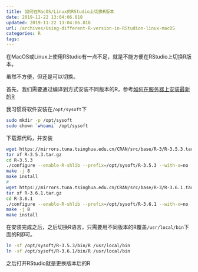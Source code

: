 ```yaml
---
title: 如何在MacOS/Linux的RStudio上切换R版本
date: 2019-11-22 13:04:06.818
updated: 2019-11-22 13:04:06.818
url: /archives/Using-different-R-version-in-RStudion-linux-macOS
categories: R
tags: 
---
```


在MacOS或Linux上使用RStudio有一点不足，就是不能方便在RStudio上切换R版本。

虽然不方便，但还是可以切换。

首先，我们需要通过编译到方式安装不同版本的R，参考[如何在服务器上安装最新的R](/archives/Install-R-in-Linux)

我习惯将软件安装在`/opt/sysoft`下

```bash
sudo mkdir -p /opt/sysoft
sudo chown `whoami` /opt/sysoft
```

下载源代码，并安装

```bash
wget https://mirrors.tuna.tsinghua.edu.cn/CRAN/src/base/R-3/R-3.5.3.tar.gz
tar xf R-3.5.3.tar.gz
cd R-3.5.3
./configure --enable-R-shlib --prefix=/opt/sysoft/R-3.5.3 --with-x=no
make -j 8
make install
#
wget https://mirrors.tuna.tsinghua.edu.cn/CRAN/src/base/R-3/R-3.6.1.tar.gz
tar xf R-3.6.1.tar.gz
cd R-3.6.1
./configure --enable-R-shlib --prefix=/opt/sysoft/R-3.6.1 --with-x=no
make -j 8
make install
```

在安装完成之后，之后切换R语言，只需要用不同版本的R覆盖`/usr/local/bin`下面的R即可。

```bash
ln -sf /opt/sysoft/R-3.5.3/bin/R /usr/local/bin
ln -sf /opt/sysoft/R-3.6.1/bin/R /usr/local/bin
```

之后打开RStudio就是更换版本后的R


